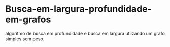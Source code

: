 # Busca-em-largura-profundidade-em-grafos

algoritmo de busca em profundidade e  busca em largura
utilzando um grafo simples sem peso.

